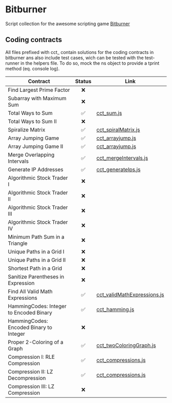# Bitburner

Script collection for the awesome scripting game [Bitburner](https://store.steampowered.com/app/1812820/Bitburner/)

## Coding contracts

All files prefixed with cct_ contain solutions for the 
coding contracts in bitburner ans also include test cases, wich can 
be tested with the test-runner in the helpers file. 
To do so, mock the ns object to provide a tprint method (eq. console log).

| Contract | Status | Link |
|---|:---:|---|
| Find Largest Prime Factor | ❌ | |
| Subarray with Maximum Sum | ❌ | |
| Total Ways to Sum | ✅ | [cct_sum.js](./cct_sum.js) |
| Total Ways to Sum II | ❌ | |
| Spiralize Matrix | ✅ | [cct_spiralMatrix.js](cct_spiralMatrix.js) |
| Array Jumping Game | ✅ | [cct_arrayjump.js](cct_arrayjump.js) |
| Array Jumping Game II | ✅ | [cct_arrayjump.js](cct_arrayjump.js) |
| Merge Overlapping Intervals | ✅ | [cct_mergeIntervals.js](cct_mergeIntervals.js) |
| Generate IP Addresses | ✅ | [cct_generateIps.js](cct_generateIps.js) |
| Algorithmic Stock Trader I | ❌ | |
| Algorithmic Stock Trader II | ❌ | |
| Algorithmic Stock Trader III | ❌ | |
| Algorithmic Stock Trader IV | ❌ | |
| Minimum Path Sum in a Triangle | ❌ | |
| Unique Paths in a Grid I | ❌ | |
| Unique Paths in a Grid II | ❌ | |
| Shortest Path in a Grid | ❌ | |
| Sanitize Parentheses in Expression | ❌ | |
| Find All Valid Math Expressions | ✅ | [cct_validMathExpressions.js](cct_validMathExpressions.js) |
| HammingCodes: Integer to Encoded Binary | ✅ | [cct_hamming.js](cct_hamming.js) |
| HammingCodes: Encoded Binary to Integer | ❌ | |
| Proper 2-Coloring of a Graph | ✅ | [cct_twoColoringGraph.js](cct_twoColoringGraph.js) |
| Compression I: RLE Compression | ✅ | [cct_compressions.js](cct_compressions.js) |
| Compression II: LZ Decompression | ✅ | [cct_compressions.js](cct_compressions.js) |
| Compression III: LZ Compression | ❌ | |

